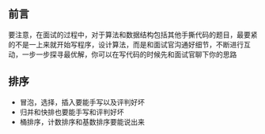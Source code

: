 ## 前言

要注意，在面试的过程中，对于算法和数据结构包括其他手撕代码的题目，最要紧的不是一上来就开始写程序，设计算法，而是和面试官沟通好细节，不断进行互动，一步一步探寻最优解，你可以在写代码的时候先和面试官聊下你的思路 

## 排序

* 冒泡，选择，插入要能手写以及评判好坏
* 归并和快排也要能手写和评判好坏
* 桶排序，计数排序和基数排序要能说出来

